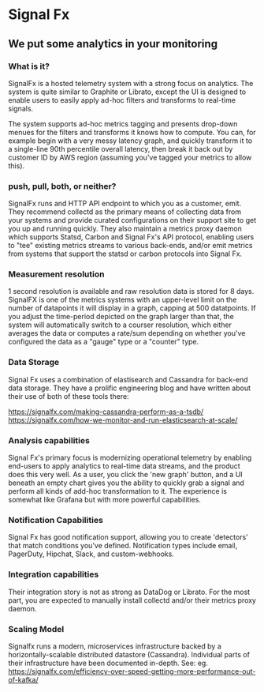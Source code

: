 # Signal Fx

## We put some analytics in your monitoring

### What is it? 
SignalFx is a hosted telemetry system with a strong focus on analytics. The
system is quite similar to Graphite or Librato, except the UI is designed to
enable users to easily apply ad-hoc filters and transforms to real-time
signals. 

The system supports ad-hoc metrics tagging and presents drop-down menues for
the filters and transforms it knows how to compute. You can, for example begin
with a very messy latency graph, and quickly transform it to a single-line 90th
percentile overall latency, then break it back out by customer ID by AWS region
(assuming you've tagged your metrics to allow this).

### push, pull, both, or neither?
SignalFx runs and HTTP API endpoint to which you as a customer, emit. They
recommend collectd as the primary means of collecting data from your systems
and provide curated configurations on their support site to get you up and
running quickly. They also maintain a metrics proxy daemon which supports
Statsd, Carbon and Signal Fx's API protocol, enabling users to "tee" existing
metrics streams to various back-ends, and/or emit metrics from systems that
support the statsd or carbon protocols into Signal Fx. 

### Measurement resolution 
1 second resolution is available and raw resolution data is stored for 8 days.
SignalFX is one of the metrics systems with an upper-level limit on the number
of datapoints it will display in a graph, capping at 500 datatpoints. If you
adjust the time-period depicted on the graph larger than that, the system will
automatically switch to a courser resolution, which either averages the data or
computes a rate/sum depending on whether you've configured the data as a
"gauge" type or a "counter" type.

### Data Storage
Signal Fx uses a combination of elastisearch and Cassandra for back-end data
storage. They have a prolific engineering blog and have written about their use
of both of these tools there: 

https://signalfx.com/making-cassandra-perform-as-a-tsdb/
https://signalfx.com/how-we-monitor-and-run-elasticsearch-at-scale/

### Analysis capabilities
Signal Fx's primary focus is modernizing operational telemetry by enabling
end-users to apply analytics to real-time data streams, and the product does
this very well. As a user, you click the 'new graph' button, and a UI beneath
an empty chart gives you the ability to quickly grab a signal and perform all
kinds of add-hoc transformation to it. The experience is somewhat like Grafana
but with more powerful capabilities.

### Notification Capabilities
Signal Fx has good notification support, allowing you to create 'detectors'
that match conditions you've defined. Notification types include email,
PagerDuty, Hipchat, Slack, and custom-webhooks.

### Integration capabilities
Their integration story is not as strong as DataDog or Librato. For the most
part, you are expected to manually install collectd and/or their metrics proxy
daemon. 

### Scaling Model
Signalfx runs a modern, microservices infrastructure backed by a
horizontally-scalable distributed datastore (Cassandra). Individual parts of
their infrastructure have been documented in-depth. See: eg.
https://signalfx.com/efficiency-over-speed-getting-more-performance-out-of-kafka/
